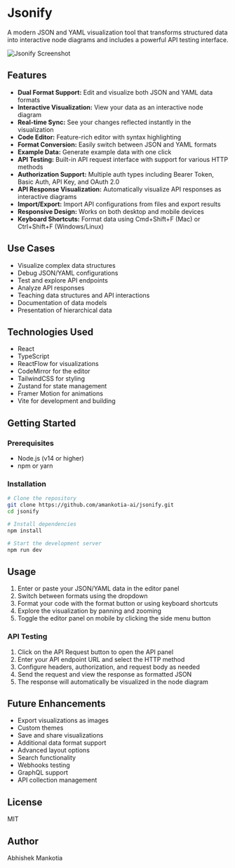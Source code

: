 # Jsonify

A modern JSON and YAML visualization tool that transforms structured data into interactive node diagrams and includes a powerful API testing interface.

![Jsonify Screenshot](https://i.ibb.co/gLy0GTRP/JSONcanvas.png)

## Features

- **Dual Format Support:** Edit and visualize both JSON and YAML data formats
- **Interactive Visualization:** View your data as an interactive node diagram
- **Real-time Sync:** See your changes reflected instantly in the visualization
- **Code Editor:** Feature-rich editor with syntax highlighting
- **Format Conversion:** Easily switch between JSON and YAML formats
- **Example Data:** Generate example data with one click
- **API Testing:** Built-in API request interface with support for various HTTP methods
- **Authorization Support:** Multiple auth types including Bearer Token, Basic Auth, API Key, and OAuth 2.0
- **API Response Visualization:** Automatically visualize API responses as interactive diagrams
- **Import/Export:** Import API configurations from files and export results
- **Responsive Design:** Works on both desktop and mobile devices
- **Keyboard Shortcuts:** Format data using Cmd+Shift+F (Mac) or Ctrl+Shift+F (Windows/Linux)

## Use Cases

- Visualize complex data structures
- Debug JSON/YAML configurations
- Test and explore API endpoints
- Analyze API responses
- Teaching data structures and API interactions
- Documentation of data models
- Presentation of hierarchical data

## Technologies Used

- React
- TypeScript
- ReactFlow for visualizations
- CodeMirror for the editor
- TailwindCSS for styling
- Zustand for state management
- Framer Motion for animations
- Vite for development and building

## Getting Started

### Prerequisites

- Node.js (v14 or higher)
- npm or yarn

### Installation

```bash
# Clone the repository
git clone https://github.com/amankotia-ai/jsonify.git
cd jsonify

# Install dependencies
npm install

# Start the development server
npm run dev
```

## Usage

1. Enter or paste your JSON/YAML data in the editor panel
2. Switch between formats using the dropdown
3. Format your code with the format button or using keyboard shortcuts
4. Explore the visualization by panning and zooming
5. Toggle the editor panel on mobile by clicking the side menu button

### API Testing

1. Click on the API Request button to open the API panel
2. Enter your API endpoint URL and select the HTTP method
3. Configure headers, authorization, and request body as needed
4. Send the request and view the response as formatted JSON
5. The response will automatically be visualized in the node diagram

## Future Enhancements

- Export visualizations as images
- Custom themes
- Save and share visualizations
- Additional data format support
- Advanced layout options
- Search functionality
- Webhooks testing
- GraphQL support
- API collection management

## License

MIT

## Author

Abhishek Mankotia 
